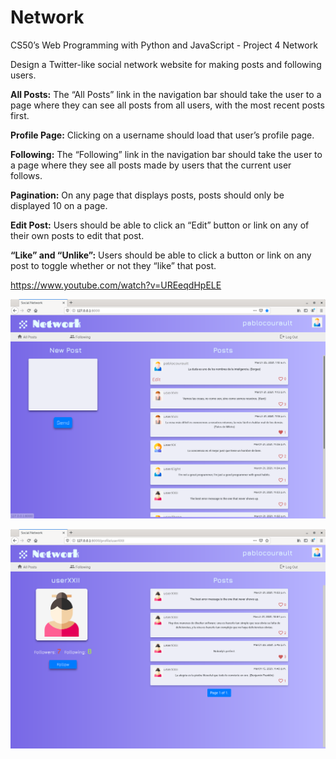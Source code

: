 # Network
CS50’s Web Programming with Python and JavaScript - Project 4 Network

Design a Twitter-like social network website for making posts and following users.

**All Posts:** The “All Posts” link in the navigation bar should take the user to a page where they can see all posts from all users, with the most recent posts first. 

**Profile Page:** Clicking on a username should load that user’s profile page.

**Following:** The “Following” link in the navigation bar should take the user to a page where they see all posts made by users that the current user follows. 

**Pagination:** On any page that displays posts, posts should only be displayed 10 on a page.

**Edit Post:** Users should be able to click an “Edit” button or link on any of their own posts to edit that post. 

**“Like” and “Unlike”:** Users should be able to click a button or link on any post to toggle whether or not they “like” that post. 


https://www.youtube.com/watch?v=UREeqdHpELE



![alt text](https://github.com/pablocourault/Network/blob/main/network1.png?raw=true)


![alt text](https://github.com/pablocourault/Network/blob/main/network2.png?raw=true)
